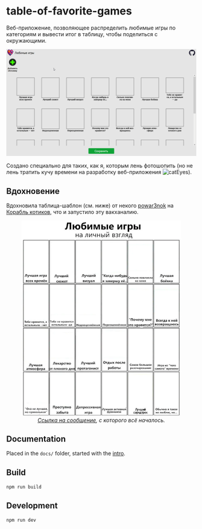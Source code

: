 # table-of-favorite-games

Веб-приложение, позволяющее распределить любимые игры по категориям и вывести итог в таблицу, чтобы поделиться с окружающими.

![showcase desktop animation](./docs/showcase-desktop.gif)

Создано специально для таких, как я, которым лень фотошопить (но не лень тратить кучу времени на разработку веб-приложения ![catEyes](https://cdn.discordapp.com/emojis/1069019635543986266.webp?size=16)).

## Вдохновение

Вдохновила таблица-шаблон (см. ниже) от некого [powar3nok](https://discord.com/users/370460453689753600) на [Корабль котиков](https://discord.com/invite/cGTbUSSpbV), что и запустило эту вакханалию.

<figure>
  <img src="./docs/table-template.webp" alt="Первоначальная таблица">
  <figcaption align="center"><em><a href="https://discord.com/channels/876474448126050394/876706882423762994/1368666713482199170">Ссылка на сообщение</a>, с которого всё началось.</em></figcaption>
</figure>

## Documentation

Placed in the `docs/` folder, started with the [intro](./docs/intro.md).

## Build

```npm
npm run build
```

## Development

```
npm run dev
```
